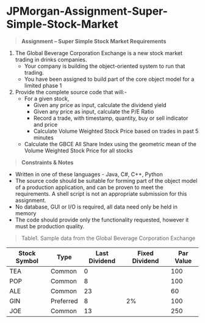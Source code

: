 # JPMorgan-Assignment-Super-Simple-Stock-Market
>**Assignment – Super Simple Stock Market
Requirements**

1. The Global Beverage Corporation Exchange is a new stock market trading in drinks companies.
   - Your company is building the object-oriented system to run that trading. 
   - You have been assigned to build part of the core object model for a limited phase 1
2. Provide the complete source code that will:-
   - For a given stock, 
     - Given any price as input, calculate the dividend yield
     - Given any price as input,  calculate the P/E Ratio
     - Record a trade, with timestamp, quantity, buy or sell indicator and price
     - Calculate Volume Weighted Stock Price based on trades in past  5 minutes
   - Calculate the GBCE All Share Index using the geometric mean of the Volume Weighted Stock Price for all stocks

>**Constraints & Notes**

* Written in one of these languages - Java, C#, C++, Python
* The source code should be suitable for forming part of the object model of a production application, and can be proven to meet the requirements. A shell script is not an appropriate submission for this assignment. 
* No database, GUI or I/O is required, all data need only be held in memory
* The code should provide only the functionality requested, however it must be production quality.

>Table1. Sample data from the Global Beverage Corporation Exchange

| Stock Symbol | Type | Last Dividend | Fixed Dividend | Par Value |
| --------------- | --------------- | --------------- | ----------- | ---------- |
| TEA | Common | 0 |   |  100 |
| POP | Common | 8 |   |  100 |
| ALE | Common | 23 |   |  60 |
| GIN | Preferred | 8 |  2% |  100 |
| JOE | Common | 13 |   |  250 |

